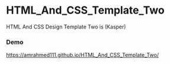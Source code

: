 # HTML_And_CSS_Template_Two
HTML And CSS Design Template Two is (Kasper)
### Demo

https://amrahmed111.github.io/HTML_And_CSS_Template_Two/
